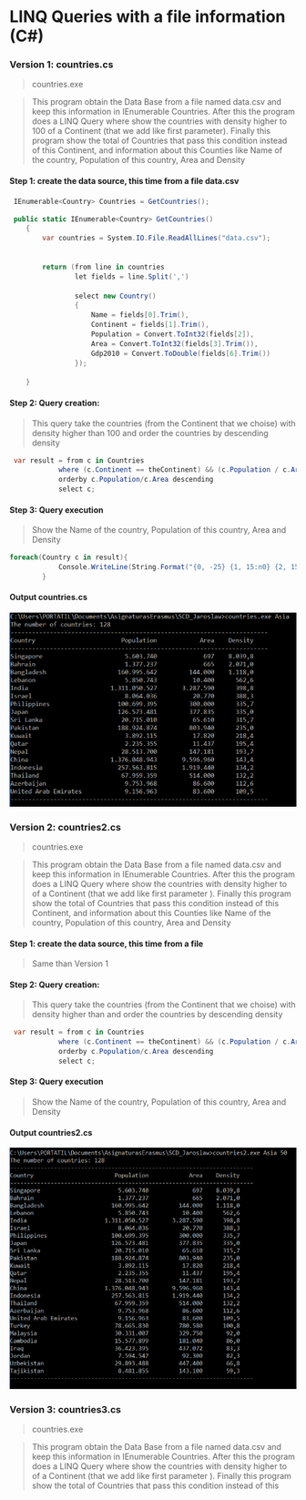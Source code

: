  # LINQ Queries with a file information (C#)

 ### Version 1: countries.cs 

 > countries.exe <continent name>

 > This program obtain the Data Base from a file 
named data.csv and keep this information in IEnumerable<Country> Countries. 
After this the program does a LINQ Query where show the countries with density higher to 100 of a 
Continent (that we add like first parameter). Finally this program show the total of Countries 
that pass this condition instead of this Continent, and information about this Counties 
like Name of the country, Population of this country, Area and Density

 #### Step 1: create the data source, this time from a file data.csv
```c#
 IEnumerable<Country> Countries = GetCountries();
```
```c#
 public static IEnumerable<Country> GetCountries()
    {
        var countries = System.IO.File.ReadAllLines("data.csv");
 
		
        return (from line in countries
                let fields = line.Split(',')
                
                select new Country()
                {
                    Name = fields[0].Trim(),
                    Continent = fields[1].Trim(),
                    Population = Convert.ToInt32(fields[2]),
                    Area = Convert.ToInt32(fields[3].Trim()),	
                    Gdp2010 = Convert.ToDouble(fields[6].Trim())
                });
               
    }
```
 #### Step 2: Query creation:

 > This query take the countries (from the 
Continent that we choise) with density higher than 
100 and order the countries by descending density 

```c#
 var result = from c in Countries
            where (c.Continent == theContinent) && (c.Population / c.Area > 100)
            orderby c.Population/c.Area descending
            select c;
```
 #### Step 3: Query execution 

 > Show the Name of the country, Population of this country, Area and Density

```c#
foreach(Country c in result){
            Console.WriteLine(String.Format("{0, -25} {1, 15:n0} {2, 15:n0} {3, 10:n1}", c.Name, c.Population, c.Area, (1.0*c.Population/c.Area)));
        }  
```
 #### Output countries.cs

 ![Countries](countries.PNG)



 ### Version 2: countries2.cs

 > countries.exe <continent name> <density>

 >This program obtain the Data Base from a file named data.csv and keep this information in IEnumerable<Country> Countries.
After this the program does a LINQ Query where show the countries with density higher to <density> of a 
Continent (that we add like first parameter <continent name>).
Finally this program show the total of Countries that pass this condition instead of this 
Continent, and information about this Counties like Name of the country, Population of this 
country, Area and Density


 #### Step 1: create the data source, this time from a file
 
 > Same than Version 1

 #### Step 2: Query creation:

 > This query take the countries (from the Continent that we choise) with density higher than
<density> and order the countries by descending density

```c#
 var result = from c in Countries
            where (c.Continent == theContinent) && (c.Population / c.Area > theDensity)
            orderby c.Population/c.Area descending
            select c;
```
 #### Step 3: Query execution

 > Show the Name of the country, Population of this country, Area and Density

 #### Output countries2.cs

  ![Countries](countries2.PNG)

 
  ### Version 3: countries3.cs

 > countries.exe <continent name> <density>

 >This program obtain the Data Base from a file
named data.csv and keep this information in
IEnumerable<Country> Countries.
After this the program does a LINQ Query where
show the countries with density higher to 
<density> of a  Continent (that we add like first 
parameter <continent name>).
Finally this program show the total of Countries
that pass this condition instead of this
